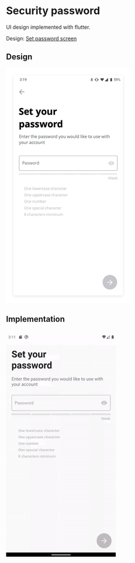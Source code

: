 # Security password

UI design implemented with flutter.

Design: [Set password screen](https://medium.com/sketch-app-sources/how-i-made-it-energy-consumption-application-ux-case-study-dd2af0fc705d)

## Design

![Farmers Market Finder Demo](demo/design.gif)

## Implementation

![Farmers Market Finder Demo](demo/implementation.gif)
